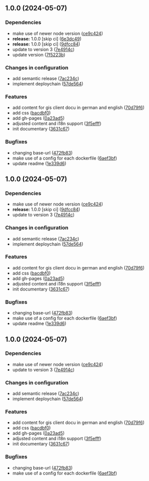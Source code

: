 ## 1.0.0 (2024-05-07)


### Dependencies

* make use of newer node version ([ce9c424](https://github.com/terrestris/shogun-docs/commit/ce9c424f1407c18c00738580ada993fb8330bb65))
* **release:** 1.0.0 [skip ci] ([6e3dc49](https://github.com/terrestris/shogun-docs/commit/6e3dc494ef60446f90f102f713942135b7773904))
* **release:** 1.0.0 [skip ci] ([9dfcc84](https://github.com/terrestris/shogun-docs/commit/9dfcc840b8ea3156af1b1b1e34cb1febc6ff3f80))
* update to version 3 ([7e4914c](https://github.com/terrestris/shogun-docs/commit/7e4914c32985c46301367e11f4ad9dca32b1d56b))
* update version ([7f5223b](https://github.com/terrestris/shogun-docs/commit/7f5223b37ab20e8da466cd96fc8384279293d556))


### Changes in configuration

* add semantic release ([7ac234c](https://github.com/terrestris/shogun-docs/commit/7ac234c36c10951c4665f3acb9166574dab79fcb))
* implement deploychain ([57de564](https://github.com/terrestris/shogun-docs/commit/57de564ad7458a364661f773c5cd724b11ef9f82))


### Features

* add content for gis client docu in german and english ([70d79f6](https://github.com/terrestris/shogun-docs/commit/70d79f6716550b7634733f9f81d770946229d133))
* add css ([bacdbf0](https://github.com/terrestris/shogun-docs/commit/bacdbf07ffd6dfb882d12c3264ad71f547a54548))
* add gh-pages ([0a23ad5](https://github.com/terrestris/shogun-docs/commit/0a23ad53c1f86c8bc148414dd62e42bc098e68d7))
* adjusted content and i18n support ([3f5efff](https://github.com/terrestris/shogun-docs/commit/3f5efff1ef1a5418a2a7fbbf20d61c9dc75e1b9e))
* init documentary ([3631c67](https://github.com/terrestris/shogun-docs/commit/3631c67b7c03d0bddcccb4c35a35e53d612fb1d3))


### Bugfixes

* changing base-url ([472fb83](https://github.com/terrestris/shogun-docs/commit/472fb83ebf47b3a094ed078264874a52a450da56))
* make use of a config for each dockerfile ([6aef3bf](https://github.com/terrestris/shogun-docs/commit/6aef3bfb683c0151ab6412880f870445089b64b8))
* update readme ([1e339d6](https://github.com/terrestris/shogun-docs/commit/1e339d65bbb978dc22532d0319ca78e755c6a144))

## 1.0.0 (2024-05-07)


### Dependencies

* make use of newer node version ([ce9c424](https://github.com/terrestris/shogun-docs/commit/ce9c424f1407c18c00738580ada993fb8330bb65))
* **release:** 1.0.0 [skip ci] ([9dfcc84](https://github.com/terrestris/shogun-docs/commit/9dfcc840b8ea3156af1b1b1e34cb1febc6ff3f80))
* update to version 3 ([7e4914c](https://github.com/terrestris/shogun-docs/commit/7e4914c32985c46301367e11f4ad9dca32b1d56b))


### Changes in configuration

* add semantic release ([7ac234c](https://github.com/terrestris/shogun-docs/commit/7ac234c36c10951c4665f3acb9166574dab79fcb))
* implement deploychain ([57de564](https://github.com/terrestris/shogun-docs/commit/57de564ad7458a364661f773c5cd724b11ef9f82))


### Features

* add content for gis client docu in german and english ([70d79f6](https://github.com/terrestris/shogun-docs/commit/70d79f6716550b7634733f9f81d770946229d133))
* add css ([bacdbf0](https://github.com/terrestris/shogun-docs/commit/bacdbf07ffd6dfb882d12c3264ad71f547a54548))
* add gh-pages ([0a23ad5](https://github.com/terrestris/shogun-docs/commit/0a23ad53c1f86c8bc148414dd62e42bc098e68d7))
* adjusted content and i18n support ([3f5efff](https://github.com/terrestris/shogun-docs/commit/3f5efff1ef1a5418a2a7fbbf20d61c9dc75e1b9e))
* init documentary ([3631c67](https://github.com/terrestris/shogun-docs/commit/3631c67b7c03d0bddcccb4c35a35e53d612fb1d3))


### Bugfixes

* changing base-url ([472fb83](https://github.com/terrestris/shogun-docs/commit/472fb83ebf47b3a094ed078264874a52a450da56))
* make use of a config for each dockerfile ([6aef3bf](https://github.com/terrestris/shogun-docs/commit/6aef3bfb683c0151ab6412880f870445089b64b8))
* update readme ([1e339d6](https://github.com/terrestris/shogun-docs/commit/1e339d65bbb978dc22532d0319ca78e755c6a144))

## 1.0.0 (2024-05-07)


### Dependencies

* make use of newer node version ([ce9c424](https://github.com/terrestris/shogun-docs/commit/ce9c424f1407c18c00738580ada993fb8330bb65))
* update to version 3 ([7e4914c](https://github.com/terrestris/shogun-docs/commit/7e4914c32985c46301367e11f4ad9dca32b1d56b))


### Changes in configuration

* add semantic release ([7ac234c](https://github.com/terrestris/shogun-docs/commit/7ac234c36c10951c4665f3acb9166574dab79fcb))
* implement deploychain ([57de564](https://github.com/terrestris/shogun-docs/commit/57de564ad7458a364661f773c5cd724b11ef9f82))


### Features

* add content for gis client docu in german and english ([70d79f6](https://github.com/terrestris/shogun-docs/commit/70d79f6716550b7634733f9f81d770946229d133))
* add css ([bacdbf0](https://github.com/terrestris/shogun-docs/commit/bacdbf07ffd6dfb882d12c3264ad71f547a54548))
* add gh-pages ([0a23ad5](https://github.com/terrestris/shogun-docs/commit/0a23ad53c1f86c8bc148414dd62e42bc098e68d7))
* adjusted content and i18n support ([3f5efff](https://github.com/terrestris/shogun-docs/commit/3f5efff1ef1a5418a2a7fbbf20d61c9dc75e1b9e))
* init documentary ([3631c67](https://github.com/terrestris/shogun-docs/commit/3631c67b7c03d0bddcccb4c35a35e53d612fb1d3))


### Bugfixes

* changing base-url ([472fb83](https://github.com/terrestris/shogun-docs/commit/472fb83ebf47b3a094ed078264874a52a450da56))
* make use of a config for each dockerfile ([6aef3bf](https://github.com/terrestris/shogun-docs/commit/6aef3bfb683c0151ab6412880f870445089b64b8))
